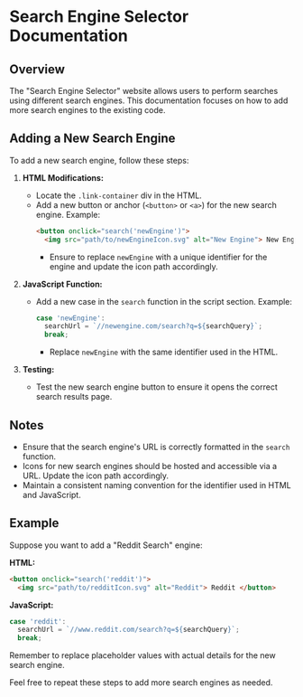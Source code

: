 # Search Engine Selector Documentation

## Overview
The "Search Engine Selector" website allows users to perform searches using different search engines. This documentation focuses on how to add more search engines to the existing code.

## Adding a New Search Engine
To add a new search engine, follow these steps:

1. **HTML Modifications:**
   - Locate the `.link-container` div in the HTML.
   - Add a new button or anchor (`<button>` or `<a>`) for the new search engine. Example:
     ```html
     <button onclick="search('newEngine')">
       <img src="path/to/newEngineIcon.svg" alt="New Engine"> New Engine </button>
     ```
     - Ensure to replace `newEngine` with a unique identifier for the engine and update the icon path accordingly.

2. **JavaScript Function:**
   - Add a new case in the `search` function in the script section. Example:
     ```javascript
     case 'newEngine':
       searchUrl = `//newengine.com/search?q=${searchQuery}`;
       break;
     ```
     - Replace `newEngine` with the same identifier used in the HTML.

3. **Testing:**
   - Test the new search engine button to ensure it opens the correct search results page.

## Notes
- Ensure that the search engine's URL is correctly formatted in the `search` function.
- Icons for new search engines should be hosted and accessible via a URL. Update the icon path accordingly.
- Maintain a consistent naming convention for the identifier used in HTML and JavaScript.

## Example
Suppose you want to add a "Reddit Search" engine:

**HTML:**
```html
<button onclick="search('reddit')">
  <img src="path/to/redditIcon.svg" alt="Reddit"> Reddit </button>
```

**JavaScript:**
```javascript
case 'reddit':
  searchUrl = `//www.reddit.com/search?q=${searchQuery}`;
  break;
```

Remember to replace placeholder values with actual details for the new search engine.

Feel free to repeat these steps to add more search engines as needed.
